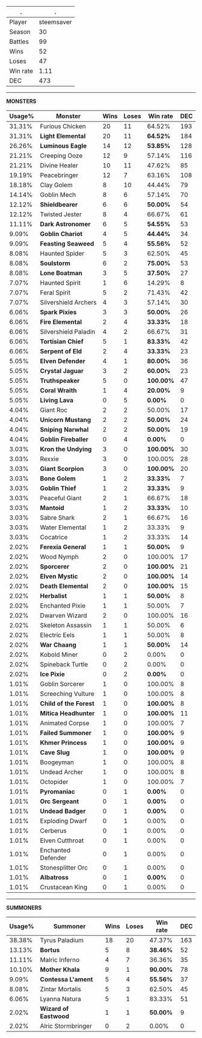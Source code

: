 .|.
|-|-
Player|steemsaver
Season|30
Battles|99
Wins|52
Loses|47
Win rate|1.11
DEC|473

---
**MONSTERS**

Usage%|Monster|Wins|Loses|Win rate|DEC|
-|-|-|-|-|-|
31.31%|Furious Chicken|20|11|64.52%|193|
31.31%|**Light Elemental**|20|11|**64.52%**|184|
26.26%|**Luminous Eagle**|14|12|**53.85%**|128|
21.21%|Creeping Ooze|12|9|57.14%|116|
21.21%|Divine Healer|10|11|47.62%|85|
19.19%|Peacebringer|12|7|63.16%|108|
18.18%|Clay Golem|8|10|44.44%|79|
14.14%|Goblin Mech|8|6|57.14%|70|
12.12%|**Shieldbearer**|6|6|**50.00%**|54|
12.12%|Twisted Jester|8|4|66.67%|61|
11.11%|**Dark Astronomer**|6|5|**54.55%**|53|
9.09%|**Goblin Chariot**|4|5|**44.44%**|34|
9.09%|**Feasting Seaweed**|5|4|**55.56%**|52|
8.08%|Haunted Spider|5|3|62.50%|45|
8.08%|**Soulstorm**|6|2|**75.00%**|53|
8.08%|**Lone Boatman**|3|5|**37.50%**|27|
7.07%|Haunted Spirit|1|6|14.29%|8|
7.07%|Feral Spirit|5|2|71.43%|42|
7.07%|Silvershield Archers|4|3|57.14%|30|
6.06%|**Spark Pixies**|3|3|**50.00%**|26|
6.06%|**Fire Elemental**|2|4|**33.33%**|18|
6.06%|Silvershield Paladin|4|2|66.67%|31|
6.06%|**Tortisian Chief**|5|1|**83.33%**|42|
6.06%|**Serpent of Eld**|2|4|**33.33%**|23|
5.05%|**Elven Defender**|4|1|**80.00%**|36|
5.05%|**Crystal Jaguar**|3|2|**60.00%**|23|
5.05%|**Truthspeaker**|5|0|**100.00%**|47|
5.05%|**Coral Wraith**|1|4|**20.00%**|9|
5.05%|**Living Lava**|0|5|**0.00%**|0|
4.04%|Giant Roc|2|2|50.00%|17|
4.04%|**Unicorn Mustang**|2|2|**50.00%**|24|
4.04%|**Sniping Narwhal**|2|2|**50.00%**|19|
4.04%|**Goblin Fireballer**|0|4|**0.00%**|0|
3.03%|**Kron the Undying**|3|0|**100.00%**|30|
3.03%|Rexxie|3|0|100.00%|28|
3.03%|**Giant Scorpion**|3|0|**100.00%**|20|
3.03%|**Bone Golem**|1|2|**33.33%**|7|
3.03%|**Goblin Thief**|1|2|**33.33%**|9|
3.03%|Peaceful Giant|2|1|66.67%|18|
3.03%|**Mantoid**|1|2|**33.33%**|10|
3.03%|Sabre Shark|2|1|66.67%|16|
3.03%|Water Elemental|1|2|33.33%|9|
3.03%|Cocatrice|1|2|33.33%|14|
2.02%|**Ferexia General**|1|1|**50.00%**|9|
2.02%|Wood Nymph|2|0|100.00%|17|
2.02%|**Sporcerer**|2|0|**100.00%**|21|
2.02%|**Elven Mystic**|2|0|**100.00%**|14|
2.02%|**Death Elemental**|2|0|**100.00%**|15|
2.02%|**Herbalist**|1|1|**50.00%**|8|
2.02%|Enchanted Pixie|1|1|50.00%|7|
2.02%|Dwarven Wizard|2|0|100.00%|16|
2.02%|Skeleton Assassin|1|1|50.00%|6|
2.02%|Electric Eels|1|1|50.00%|8|
2.02%|**War Chaang**|1|1|**50.00%**|14|
2.02%|Kobold Miner|0|2|0.00%|0|
2.02%|Spineback Turtle|0|2|0.00%|0|
2.02%|**Ice Pixie**|0|2|**0.00%**|0|
1.01%|Goblin Sorcerer|1|0|100.00%|8|
1.01%|Screeching Vulture|1|0|100.00%|8|
1.01%|**Child of the Forest**|1|0|**100.00%**|8|
1.01%|**Mitica Headhunter**|1|0|**100.00%**|11|
1.01%|Animated Corpse|1|0|100.00%|7|
1.01%|**Failed Summoner**|1|0|**100.00%**|9|
1.01%|**Khmer Princess**|1|0|**100.00%**|9|
1.01%|**Cave Slug**|1|0|**100.00%**|9|
1.01%|Boogeyman|1|0|100.00%|8|
1.01%|Undead Archer|1|0|100.00%|8|
1.01%|Octopider|1|0|100.00%|7|
1.01%|**Pyromaniac**|0|1|**0.00%**|0|
1.01%|**Orc Sergeant**|0|1|**0.00%**|0|
1.01%|**Undead Badger**|0|1|**0.00%**|0|
1.01%|Exploding Dwarf|0|1|0.00%|0|
1.01%|Cerberus|0|1|0.00%|0|
1.01%|Elven Cutthroat|0|1|0.00%|0|
1.01%|Enchanted Defender|0|1|0.00%|0|
1.01%|Stonesplitter Orc|0|1|0.00%|0|
1.01%|**Albatross**|0|1|**0.00%**|0|
1.01%|Crustacean King|0|1|0.00%|0|

---
**SUMMONERS**

Usage%|Summoner|Wins|Loses|Win rate|DEC|
-|-|-|-|-|-|
38.38%|Tyrus Paladium|18|20|47.37%|163|
13.13%|**Bortus**|5|8|**38.46%**|52|
11.11%|Malric Inferno|4|7|36.36%|35|
10.10%|**Mother Khala**|9|1|**90.00%**|78|
9.09%|**Contessa L'ament**|5|4|**55.56%**|37|
8.08%|Zintar Mortalis|5|3|62.50%|45|
6.06%|Lyanna Natura|5|1|83.33%|51|
2.02%|**Wizard of Eastwood**|1|1|**50.00%**|9|
2.02%|Alric Stormbringer|0|2|0.00%|0|
